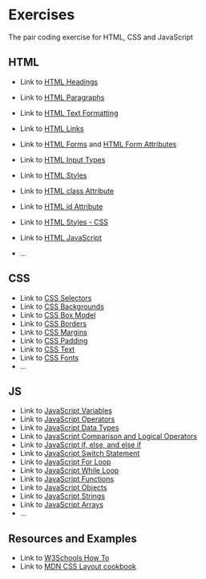 # Exercises

The pair coding exercise for HTML, CSS and JavaScript

## HTML

- Link to [HTML Headings](https://www.w3schools.com/html/exercise.asp?filename=exercise_html_headings1)
- Link to [HTML Paragraphs](https://www.w3schools.com/html/exercise.asp?filename=exercise_html_paragraphs1)
- Link to [HTML Text Formatting](https://www.w3schools.com/html/exercise.asp?filename=exercise_html_formatting1)
- Link to [HTML Links](https://www.w3schools.com/html/exercise.asp?filename=exercise_html_links1)
- Link to [HTML Forms](https://www.w3schools.com/html/exercise.asp?filename=exercise_html_forms1) and [HTML Form Attributes](https://www.w3schools.com/html/exercise.asp?filename=exercise_html_forms_attributes1)
- Link to [HTML Input Types](https://www.w3schools.com/html/exercise.asp?filename=exercise_html_form_input_types1)

- Link to [HTML Styles](https://www.w3schools.com/html/exercise.asp?filename=exercise_html_styles1)
- Link to [HTML class Attribute](https://www.w3schools.com/html/exercise.asp?filename=exercise_html_classes1)
- Link to [HTML id Attribute](https://www.w3schools.com/html/exercise.asp?filename=exercise_html_id1)
- Link to [HTML Styles - CSS](https://www.w3schools.com/html/exercise.asp?filename=exercise_html_css1)

- Link to [HTML JavaScript](https://www.w3schools.com/html/exercise.asp?filename=exercise_html_scripts1)

- ...

## CSS

- Link to [CSS Selectors](https://www.w3schools.com/css/exercise.asp?filename=exercise_selectors1)
- Link to [CSS Backgrounds](https://www.w3schools.com/css/exercise.asp?filename=exercise_background1)
- Link to [CSS Box Model](https://www.w3schools.com/css/exercise.asp?filename=exercise_boxmodel1)
- Link to [CSS Borders](https://www.w3schools.com/css/exercise.asp?filename=exercise_border1)
- Link to [CSS Margins](https://www.w3schools.com/css/exercise.asp?filename=exercise_margin1)
- Link to [CSS Padding](https://www.w3schools.com/css/exercise.asp?filename=exercise_padding1)
- Link to [CSS Text](https://www.w3schools.com/css/exercise.asp?filename=exercise_text1)
- Link to [CSS Fonts](https://www.w3schools.com/css/exercise.asp?filename=exercise_font1)
- ...

## JS

- Link to [JavaScript Variables](https://www.w3schools.com/js/exercise_js.asp?filename=exercise_js_variables1)
- Link to [JavaScript Operators](https://www.w3schools.com/js/exercise_js.asp?filename=exercise_js_operators1)
- Link to [JavaScript Data Types](https://www.w3schools.com/js/exercise_js.asp?filename=exercise_js_datatypes1)
- Link to [JavaScript Comparison and Logical Operators](https://www.w3schools.com/js/exercise_js.asp?filename=exercise_js_comparisons1)
- Link to [JavaScript if, else, and else if](https://www.w3schools.com/js/exercise_js.asp?filename=exercise_js_conditions1)
- Link to [JavaScript Switch Statement](https://www.w3schools.com/js/exercise_js.asp?filename=exercise_js_switch1)
- Link to [JavaScript For Loop](https://www.w3schools.com/js/exercise_js.asp?filename=exercise_js_loops1)
- Link to [JavaScript While Loop](https://www.w3schools.com/js/exercise_js.asp?filename=exercise_js_loop_while1)
- Link to [JavaScript Functions](https://www.w3schools.com/js/exercise_js.asp?filename=exercise_js_functions1)
- Link to [JavaScript Objects](https://www.w3schools.com/js/exercise_js.asp?filename=exercise_js_objects1)
- Link to [JavaScript Strings](https://www.w3schools.com/js/exercise_js.asp?filename=exercise_js_strings1)
- Link to [JavaScript Arrays](https://www.w3schools.com/js/exercise_js.asp?filename=exercise_js_arrays1)
- ...

## Resources and Examples

- Link to [W3Schools How To](https://www.w3schools.com/howto/default.asp)
- Link to [MDN CSS Layout cookbook](https://developer.mozilla.org/en-US/docs/Web/CSS/Layout_cookbook)
